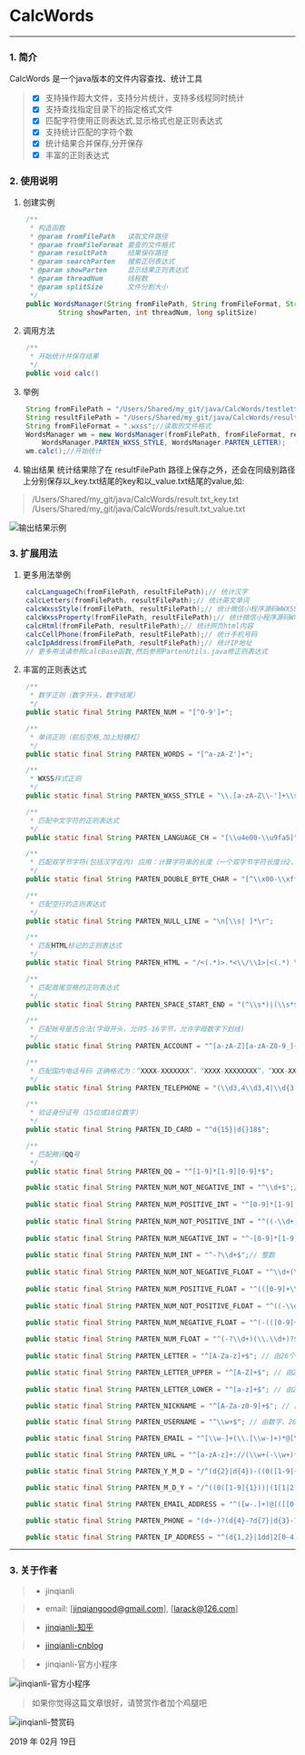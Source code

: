 # CalcWords

------

### 1. 简介
CalcWords 是一个java版本的文件内容查找、统计工具

> - [x] 支持操作超大文件，支持分片统计，支持多线程同时统计
> - [x] 支持查找指定目录下的指定格式文件
> - [x] 匹配字符使用正则表达式,显示格式也是正则表达式
> - [x] 支持统计匹配的字符个数
> - [x] 统计结果合并保存,分开保存
> - [x] 丰富的正则表达式

### 2. 使用说明

1. 创建实例

```java
	/**
	 * 构造函数
	 * @param fromFilePath   读取文件路径
	 * @param fromFileFormat 要查的文件格式
	 * @param resultPath     结果保存路径
	 * @param searchParten   搜索正则表达式
	 * @param showParten     显示结果正则表达式
	 * @param threadNum      线程数
	 * @param splitSize      文件分割大小
	 */
	public WordsManager(String fromFilePath, String fromFileFormat, String resultFilePath, String searchParten,
			String showParten, int threadNum, long splitSize)
```

2. 调用方法

```java
	/**
	 * 开始统计并保存结果
	 */
    public void calc()
```

3. 举例

```java
	String fromFilePath = "/Users/Shared/my_git/java/CalcWords/testletters/"; //要读取的文件路径
	String resultFilePath = "/Users/Shared/my_git/java/CalcWords/result.txt";//结果保存路径
    String fromFileFormat = ".wxss";//读取的文件格式
	WordsManager wm = new WordsManager(fromFilePath, fromFileFormat, resultFilePath,
        WordsManager.PARTEN_WXSS_STYLE, WordsManager.PARTEN_LETTER);
	wm.calc();//开始统计
```

4. 输出结果
统计结果除了在 resultFilePath 路径上保存之外，还会在同级别路径上分别保存以_key.txt结尾的key和以_value.txt结尾的value,如:
> /Users/Shared/my_git/java/CalcWords/result.txt_key.txt
> /Users/Shared/my_git/java/CalcWords/result.txt_value.txt

![输出结果示例](out_sample.png)

### 3. 扩展用法

1. 更多用法举例

```java
	calcLanguageCh(fromFilePath, resultFilePath);// 统计汉字
	calcLetters(fromFilePath, resultFilePath);// 统计英文单词
	calcWxssStyle(fromFilePath, resultFilePath);// 统计微信小程序源码WWXSS样式
	calcWxssProperty(fromFilePath, resultFilePath);// 统计微信小程序源码WXSS属性
	calcHtml(fromFilePath, resultFilePath);// 统计网页html内容
	calcCellPhone(fromFilePath, resultFilePath);// 统计手机号码
	calcIpAddress(fromFilePath, resultFilePath);// 统计IP地址
	// 更多用法请参照calcBase函数,然后参照PartenUtils.java修正则表达式
```

2. 丰富的正则表达式

```java
	/**
	 * 数字正则（数字开头，数字结尾）
	 */
	public static final String PARTEN_NUM = "[^0-9']+";

	/**
	 * 单词正则（前后空格,加上短横杠）
	 */
	public static final String PARTEN_WORDS = "[^a-zA-Z']+";

	/**
	 * WXSS样式正则
	 */
	public static final String PARTEN_WXSS_STYLE = "\\.[a-zA-Z\\-']+\\s+\\{";

	/**
	 * 匹配中文字符的正则表达式
	 */
	public static final String PARTEN_LANGUAGE_CH = "[\\u4e00-\\u9fa5]";

	/**
	 * 匹配双字节字符(包括汉字在内) 应用：计算字符串的长度（一个双字节字符长度计2，ASCII字符计1）
	 */
	public static final String PARTEN_DOUBLE_BYTE_CHAR = "[^\\x00-\\xff]";

	/**
	 * 匹配空行的正则表达式
	 */
	public static final String PARTEN_NULL_LINE = "\n[\\s| ]*\r";

	/**
	 * 匹配HTML标记的正则表达式
	 */
	public static final String PARTEN_HTML = "/<(.*)>.*<\\/\\1>|<(.*) \\/>/";

	/**
	 * 匹配首尾空格的正则表达式
	 */
	public static final String PARTEN_SPACE_START_END = "(^\\s*)|(\\s*$)";

	/**
	 * 匹配帐号是否合法(字母开头，允许5-16字节，允许字母数字下划线)
	 */
	public static final String PARTEN_ACCOUNT = "^[a-zA-Z][a-zA-Z0-9_]{4,15}$";

	/**
	 * 匹配国内电话号码 正确格式为：“XXXX-XXXXXXX”，“XXXX-XXXXXXXX”，“XXX-XXXXXXX”，
	 */
	public static final String PARTEN_TELEPHONE = "(\\d3,4\\d3,4|\\d{3,4}-|\\s)?\\d{8}";

	/**
	 * 验证身份证号（15位或18位数字）
	 */
	public static final String PARTEN_ID_CARD = "^d{15}|d{}18$";

	/**
	 * 匹配腾讯QQ号
	 */
	public static final String PARTEN_QQ = "^[1-9]*[1-9][0-9]*$";

	public static final String PARTEN_NUM_NOT_NEGATIVE_INT = "^\\d+$";// 非负整数（正整数 + 0）
	
	public static final String PARTEN_NUM_POSITIVE_INT = "^[0-9]*[1-9][0-9]*$"; // 正整数
	
	public static final String PARTEN_NUM_NOT_POSITIVE_INT = "^((-\\d+)|(0+))$"; // 非正整数（负整数 + 0）
	
	public static final String PARTEN_NUM_NEGATIVE_INT = "^-[0-9]*[1-9][0-9]*$"; // 负整数
	
	public static final String PARTEN_NUM_INT = "^-?\\d+$";// 整数
	
	public static final String PARTEN_NUM_NOT_NEGATIVE_FLOAT = "^\\d+(\\.\\d+)?$"; // 非负浮点数（正浮点数 + 0）
	
	public static final String PARTEN_NUM_POSITIVE_FLOAT = "^(([0-9]+\\.[0-9]*[1-9][0-9]*)|([0-9]*[1-9][0-9]*\\.[0-9]+)|([0-9]*[1-9][0-9]*))$"; // 正浮点数
	
	public static final String PARTEN_NUM_NOT_POSITIVE_FLOAT = "^((-\\d+(\\.\\d+)?)|(0+(\\.0+)?))$"; // 非正浮点数（负浮点数 + 0）

	public static final String PARTEN_NUM_NEGATIVE_FLOAT = "^(-(([0-9]+\\.[0-9]*[1-9][0-9]*)|([0-9]*[1-9][0-9]*\\.[0-9]+)|([0-9]*[1-9][0-9]*)))$"; // 负浮点数
	
	public static final String PARTEN_NUM_FLOAT = "^(-?\\d+)(\\.\\d+)?$"; // 浮点数
	
	public static final String PARTEN_LETTER = "^[A-Za-z]+$"; // 由26个英文字母组成的字符串

	public static final String PARTEN_LETTER_UPPER = "^[A-Z]+$"; // 由26个英文字母的大写组成的字符串
	
	public static final String PARTEN_LETTER_LOWER = "^[a-z]+$"; // 由26个英文字母的小写组成的字符串

	public static final String PARTEN_NICKNAME = "^[A-Za-z0-9]+$"; // 由数字和26个英文字母组成的字符串

	public static final String PARTEN_USERNAME = "^\\w+$"; // 由数字、26个英文字母或者下划线组成的字符串

	public static final String PARTEN_EMAIL = "^[\\w-]+(\\.[\\w-]+)*@[\\w-]+(\\.[\\w-]+)+$";// email地址

	public static final String PARTEN_URL = "^[a-zA-z]+://(\\w+(-\\w+)*)(\\.(\\w+(-\\w+)*))*(\\?\\S*)?$";// url

	public static final String PARTEN_Y_M_D = "/^(d{2}|d{4})-((0([1-9]{1}))|(1[1|2]))-(([0-2]([1-9]{1}))|(3[0|1]))$/"; // 年-月-日

	public static final String PARTEN_M_D_Y = "/^((0([1-9]{1}))|(1[1|2]))/(([0-2]([1-9]{1}))|(3[0|1]))/(d{2}|d{4})$/"; // 月/日/年

	public static final String PARTEN_EMAIL_ADDRESS = "^([w-.]+)@(([[0-9]{1,3}.[0-9]{1,3}.[0-9]{1,3}.)|(([w-]+.)+))([a-zA-Z]{2,4}|[0-9]{1,3})(]?)$"; // Emil

	public static final String PARTEN_PHONE = "(d+-)?(d{4}-?d{7}|d{3}-?d{8}|^d{7,8})(-d+)?"; // 电话号码

	public static final String PARTEN_IP_ADDRESS = "^(d{1,2}|1dd|2[0-4]d|25[0-5]).(d{1,2}|1dd|2[0-4]d|25[0-5]).(d{1,2}|1dd|2[0-4]d|25[0-5]).(d{1,2}|1dd|2[0-4]d|25[0-5])$"; // IP地址

```

------

### 3. 关于作者

> * jinqianli 

> * email: [jinqiangood@gmail.com], [larack@126.com]

> * [jinqianli-知乎](https://www.zhihu.com/people/jinqianli/)

> * [jinqianli-cnblog](https://www.cnblogs.com/larack/)

> * jinqianli-官方小程序

![jinqianli-官方小程序](jinqianli_miniapp_logo.jpg)


> 如果你觉得这篇文章很好，请赞赏作者加个鸡腿吧

![jinqianli-赞赏码](jinqianli_shoukuan.jpg)

2019 年 02月 19日  